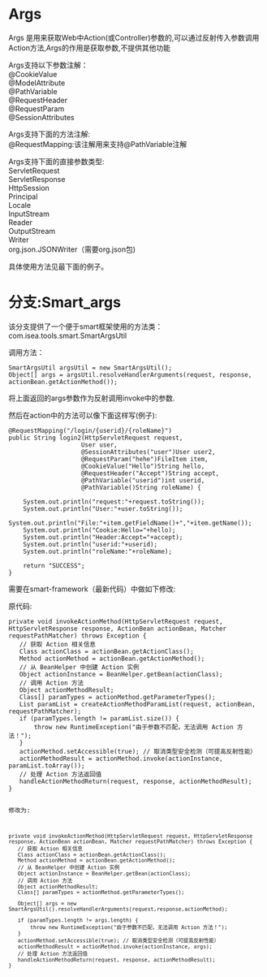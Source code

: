 Args
==================

Args 是用来获取Web中Action(或Controller)参数的,可以通过反射传入参数调用Action方法,Args的作用是获取参数,不提供其他功能

Args支持以下参数注解：<br>
@CookieValue<br>
@ModelAttribute<br>
@PathVariable<br>
@RequestHeader<br>
@RequestParam<br>
@SessionAttributes<br>

Args支持下面的方法注解:<br>
@RequestMapping:该注解用来支持@PathVariable注解<br>

Args支持下面的直接参数类型:<br>
ServletRequest<br>
ServletResponse<br>
HttpSession<br>
Principal<br>
Locale<br>
InputStream<br>
Reader<br>
OutputStream<br>
Writer<br>
org.json.JSONWriter（需要org.json包)<br>

具体使用方法见最下面的例子。<br>


分支:Smart_args
=======
该分支提供了一个便于smart框架使用的方法类：com.isea.tools.smart.SmartArgsUtil<br>

调用方法：
<pre><code>SmartArgsUtil argsUtil = new SmartArgsUtil();
Object[] args = argsUtil.resolveHandlerArguments(request, response, actionBean.getActionMethod());
</code></pre>
将上面返回的args参数作为反射调用invoke中的参数.

然后在action中的方法可以像下面这样写(例子):
<pre><code>@RequestMapping("/login/{userid}/{roleName}")
public String login2(HttpServletRequest request,
                    User user,
                    @SessionAttributes("user")User user2,
                    @RequestParam("hehe")FileItem item,
                    @CookieValue("Hello")String hello,
                    @RequestHeader("Accept")String accept,
                    @PathVariable("userid")int userid,
                    @PathVariable()String roleName) {

    System.out.println("request:"+request.toString());
    System.out.println("User:"+user.toString());
    System.out.println("File:"+item.getFieldName()+","+item.getName());
    System.out.println("Cookie:Hello="+hello);
    System.out.println("Header:Accept="+accept);
    System.out.println("userid:"+userid);
    System.out.println("roleName:"+roleName);

    return "SUCCESS";
}</code></pre>



需要在smart-framework（最新代码）中做如下修改:

原代码:
<pre><code>private void invokeActionMethod(HttpServletRequest request, HttpServletResponse response, ActionBean actionBean, Matcher requestPathMatcher) throws Exception {
   // 获取 Action 相关信息
   Class<?> actionClass = actionBean.getActionClass();
   Method actionMethod = actionBean.getActionMethod();
   // 从 BeanHelper 中创建 Action 实例
   Object actionInstance = BeanHelper.getBean(actionClass);
   // 调用 Action 方法
   Object actionMethodResult;
   Class<?>[] paramTypes = actionMethod.getParameterTypes();
   List<Object> paramList = createActionMethodParamList(request, actionBean, requestPathMatcher);
   if (paramTypes.length != paramList.size()) {
       throw new RuntimeException("由于参数不匹配，无法调用 Action 方法！");
   }
   actionMethod.setAccessible(true); // 取消类型安全检测（可提高反射性能）
   actionMethodResult = actionMethod.invoke(actionInstance, paramList.toArray());
   // 处理 Action 方法返回值
   handleActionMethodReturn(request, response, actionMethodResult);
}</code></pre>


修改为:
<pre><code>private void invokeActionMethod(HttpServletRequest request, HttpServletResponse response, ActionBean actionBean, Matcher requestPathMatcher) throws Exception {
   // 获取 Action 相关信息
   Class<?> actionClass = actionBean.getActionClass();
   Method actionMethod = actionBean.getActionMethod();
   // 从 BeanHelper 中创建 Action 实例
   Object actionInstance = BeanHelper.getBean(actionClass);
   // 调用 Action 方法
   Object actionMethodResult;
   Class<?>[] paramTypes = actionMethod.getParameterTypes();

   Object[] args = new SmartArgsUtil().resolveHandlerArguments(request,response,actionMethod);

   if (paramTypes.length != args.length) {
       throw new RuntimeException("由于参数不匹配，无法调用 Action 方法！");
   }
   actionMethod.setAccessible(true); // 取消类型安全检测（可提高反射性能）
   actionMethodResult = actionMethod.invoke(actionInstance, args);
   // 处理 Action 方法返回值
   handleActionMethodReturn(request, response, actionMethodResult);
}</code></pre>
